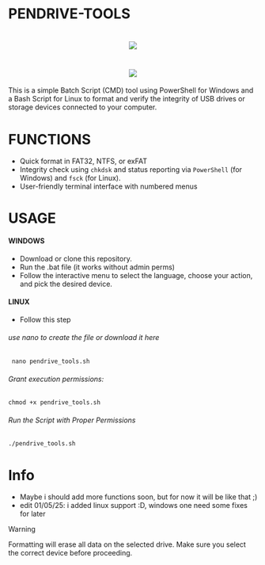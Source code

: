 # PENDRIVE-TOOLS

 <!DOCTYPE html>
<html lang="en">
<head>
    <meta charset="UTF-8">
    <meta name="viewport" content="width=device-width, initial-scale=1.0">
</head>
<body>
    <h1 align="center">
        <img src="https://i.ibb.co/DgtTzwmC/Screenshot-2.png"/>
    </h1>

<html lang="en">
<head>
    <meta charset="UTF-8">
    <meta name="viewport" content="width=device-width, initial-scale=1.0">
</head>
<body>
    <h1 align="center">
        <img src="https://i.ibb.co/nsFR4T4h/Captura-de-tela-de-2025-05-01-19-46-50.png"/>
    </h1>
 
 This is a simple Batch Script (CMD) tool using PowerShell for Windows and a Bash Script for Linux to format and verify the integrity of USB drives or storage devices connected to your computer.


 # FUNCTIONS
- Quick format in FAT32, NTFS, or exFAT
- Integrity check using `chkdsk` and status reporting via `PowerShell` (for Windows) and `fsck` (for Linux).
- User-friendly terminal interface with numbered menus
# USAGE
#### WINDOWS

- Download or clone this repository.
- Run the .bat file (it works without admin perms)
- Follow the interactive menu to select the language, choose your action, and pick the desired device.

#### LINUX
- Follow this step 
###### use nano to create the file or download it here
```
 nano pendrive_tools.sh
```
###### Grant execution permissions:
```
chmod +x pendrive_tools.sh
```
###### Run the Script with Proper Permissions
```
./pendrive_tools.sh
```
# Info
- Maybe i should add more functions soon, but for now it will be like that ;)
- edit 01/05/25: i added linux support :D, windows one need some fixes for later


>[!WARNING]
>Formatting will erase all data on the selected drive.
>Make sure you select the correct device before proceeding.
